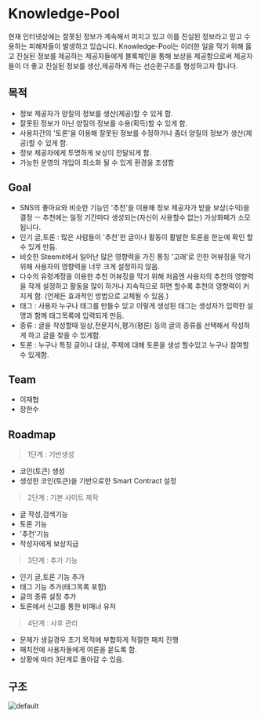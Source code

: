# Knowledge-Pool

현재 인터넷상에는 잘못된 정보가 계속해서 퍼지고 있고 이를 진실된 정보라고 믿고 수용하는 피해자들이 발생하고 있습니다.
Knowledge-Pool는 이러한 일을 막기 위해 옳고 진실된 정보를 제공하는 제공자들에게 블록체인을 통해 보상을 제공함으로써
제공자들이 더 좋고 진실된 정보를 생산,제공하게 하는 선순환구조를 형성하고자 합니다.

## 목적

- 정보 제공자가 양질의 정보를 생산(제공)할 수 있게 함.
- 잘못된 정보가 아닌 양질의 정보를 수용(획득)할 수 있게 함.
- 사용자간의 '토론'을 이용해 잘못된 정보를 수정하거나 좀더 양질의 정보가 생산(제공)할 수 있게 함.
- 정보 제공자에게 투명하게 보상이 전달되게 함.
- 가능한 운영의 개입이 최소화 될 수 있게 환경을 조성함

## Goal

- SNS의 좋아요와 비슷한 기능인 '추천'을 이용해 정보 제공자가 받을 보상(수익)을 결정 ㅡ 추천에는 일정 기간마다 생성되는(자신이 사용할수 없는)
  가상화페가 소모됩니다.
- 인기 글,토론 : 많은 사람들이 '추천'한 글이나 활동이 활발한 토론을 한눈에 확인 할 수 있게 만듬.
- 비슷한 Steemit에서 일어난 많은 영향력을 가진 통칭 '고래'로 인한 어뷰징을 막기 위해 사용자의 영향력을 너무 크게 설정하지 않음.
- 다수의 유령계정을 이용한 추천 어뷰징을 막기 위해 처음엔 사용자의 추천의 영향력을 작게 설정하고
  활동을 많이 하거나 지속적으로 하면 할수록 추천의 영향력이 커지게 함. (언제든 효과적인 방법으로 교체될 수 있음.)
- 태그 : 사용자 누구나 태그를 만들수 있고 이렇게 생성된 태그는 생성자가 입력한 설명과 함께 태그목록에 입력되게 만듬.
- 종류 : 글을 작성할때 일상,전문지식,평가(평론) 등의 글의 종류를 선택해서 작성하게 하고 글을 찾을 수 있게함.
- 토론 : 누구나 특정 글이나 대상, 주제에 대해 토론을 생성 할수있고 누구나 참여할 수 있게함.


## Team

- 이재협
- 장한수

## Roadmap

>1단계 : 기반생성

- 코인(토큰) 생성
- 생성한 코인(토큰)을 기반으로한 Smart Contract 설정

>2단계 : 기본 사이트 제작

- 글 작성,검색기능
- 토론 기능
- '추천'기능
- 작성자에게 보상지급

>3단계 : 추가 기능

- 인기 글,토론 기능 추가
- 태그 기능 추가(태그목록 포함)
- 글의 종류 설정 추가
- 토론에서 신고를 통한 비매너 유저 

>4단계 : 사후 관리

- 문제가 생길경우 초기 목적에 부합하게 적절한 패치 진행
- 패치전에 사용자들에게 여론을 묻도록 함.
- 상황에 따라 3단계로 돌아갈 수 있음.

## 구조
![default](https://user-images.githubusercontent.com/42333067/44041845-b5b72b5c-9f59-11e8-8a7e-57ebb82c9a99.jpg)
